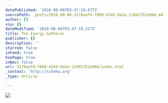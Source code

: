 ```yaml
---
datePublished: '2016-08-06T03:47:19.677Z'
sourcePath: _posts/2016-08-06-3178aafd-f808-4248-8a2e-11941751e004.md
author: []
via: {}
dateModified: '2016-08-06T03:47:19.317Z'
title: The Energy Gatherer
publisher: {}
description: ''
starred: false
inFeed: true
hasPage: true
inNav: false
url: 3178aafd-f808-4248-8a2e-11941751e004/index.html
_context: 'http://schema.org'
_type: Article

---
```

![](https://the-grid-user-content.s3-us-west-2.amazonaws.com/e5451d59-4deb-489d-8685-01ba44911258.jpg)